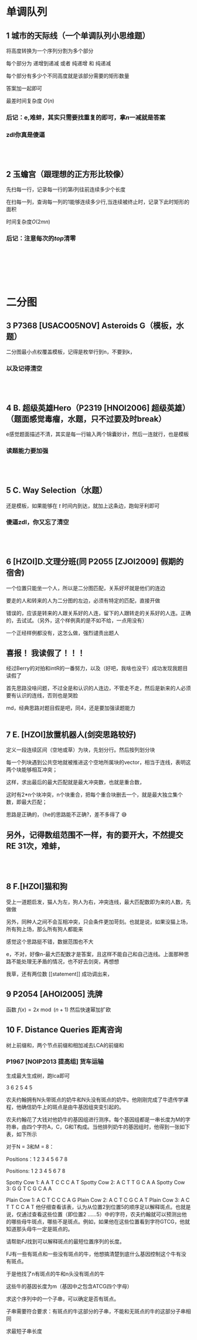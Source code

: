 # 单调队列
## 1 城市的天际线（一个单调队列小思维题）
将高度转换为一个序列分割为多个部分

每个部分为 递增到递减 或者 纯递增 和 纯递减 

每个部分有多少个不同高度就是该部分需要的矩形数量

答案加一起即可

最差时间复杂度 $O(n)$

### 后记：e,难蚌，其实只需要找重复的即可，拿$n$一减就是答案

### zdl你真是傻逼
<br><br>

## 2 玉蟾宫（跟理想的正方形比较像）

先扫每一行，记录每一行的第$i$列往前连续多少个长度

在扫每一列，查询每一列的$1$能够连续多少行,当连续被终止时，记录下此时矩形的面积

时间复杂度$O(2mn)$

### 后记：注意每次的$top$清零
<br><br><br><br><br>



# 二分图
## 3 P7368 [USACO05NOV] Asteroids G（模板，水题）

二分图最小点权覆盖模板，记得是枚举行到n，不要到k，
### 以及记得清空
<br><br>

## 4 B. 超级英雄Hero（P2319	[HNOI2006] 超级英雄）（题面感觉毒瘤，水题，只不过要及时break）

e感觉题面描述不清，其实是每一行输入两个锦囊妙计，然后一连就行，也是模板
### 读题能力要加强
<br><br>

## 5 C. Way Selection（水题）

还是模板，如果能够在 $t$ 时间内到达，就加上这条边，跑匈牙利即可

### 傻逼zdl，你又忘了清空
<br><br>

## 6 [HZOI]D.文理分班(同 P2055 [ZJOI2009] 假期的宿舍)

一个位置只能坐一个人，所以是二分图匹配，关系好坏就是他们的连边

要走的人和转来的人为二分图的左边，必须有特定的匹配，直接开做

错误的，应该是转来的人跟关系好的人连，留下的人跟转走的关系好的人连。正确的，去试试。（另外，这个样例真的是不如不给，一点用没有）

一个正经样例都没有，这怎么做，强烈谴责出题人
## 喜报！ 我读假了！！！

经过Berry的对拍和intR的一番努力，以及（好吧，我啥也没干）成功发现我题目读假了

首先思路没啥问题，不过全是和认识的人连边，不管走不走，然后是新来的人必须要有认识的连线，否则也是哭脸

md，经典思路对题目假是吧，同4，还是要加强读题能力
<br><br>

## 7 E. [HZOI]放置机器人(剑突思路较好)
定义一段连续区间（空地或草）为块，先划分行。然后按列划分块

每一个列块遇到公共空地就被推进这个空地所属块的vector，相当于连线，表明这两个块能够相互冲突；

这样，求出最后的最大匹配就是最大冲突数，也就是重合数，

这时有2*n个块冲突，n个块重合，把每个重合块删去一个，就是最大独立集个数，即最大匹配；

思路是正确的，（he的思路能不正确?，差不多得了 &#x1F605;

## 另外，记得数组范围不一样，有的要开大，不然提交RE 31次，难蚌，
<br><br>

## 8 F.[HZOI]猫和狗

受上一道题启发，猫人为左，狗人为右，冲突连线，最大匹配数即为来的人数，先做做

另外，同种人之间不会互相冲突，只会条件更加苛刻。也就是说，如果没猫上场，所有狗上场，那么所有狗人都能来

感觉这个思路挺不错，数据范围也不大

e，不对，好像n-最大匹配数才是答案，且这样不能自己和自己连线。上面那种思路不能处理无矛盾的情况，也不好去剑突，再想想

我草，还有两位数
[[statement]]
成功调出来，

## 9 P2054 [AHOI2005] 洗牌

函数 $f(x)=2x\bmod(n+1)$     然后快速幂加扩欧

## 10  F. Distance Queries 距离咨询

树上前缀和，两个节点前缀和相加减去LCA的前缀和

### P1967 [NOIP2013 提高组] 货车运输

生成最大生成树，跑lca即可

3 6
2 5
4 5

农夫约翰拥有N头带斑点的奶牛和N头没有斑点的奶牛。他刚刚完成了牛遗传学课程，他确信奶牛上的斑点是由牛基因组突变引起的。

农夫约翰花了大钱对他奶牛的基因组进行测序。每个基因组都是一串长度为M的字符串，由四个字符A，C，G和T构成。当他排列奶牛的基因组时，他得到一张如下表，如下所示

对于N = 3和M = 8：

Positions：1 2 3 4 5 6 7 8

Positions: 1 2 3 4 5 6 7 8

Spotty Cow 1: A A T C C C A T
Spotty Cow 2: A C T T G C A A
Spotty Cow 3: G G T C G C A A

Plain Cow 1: A C T C C C A G
Plain Cow 2: A C T C G C A T
Plain Cow 3: A C T T C C A T
他仔细查看该表，认为从位置2到位置5的顺序足以解释斑点。也就是说，仅通过查看这些位置（即位置2 ……5）中的字符，农夫约翰就可以预测出他的哪些母牛斑点，哪些不是斑点。例如，如果他在这些位置看到字符GTCG，他就知道那头母牛一定是斑点的。

请帮助FJ找到可以解释斑点的最短位置序列的长度。

FJ有一些有斑点和一些没有斑点的牛，他想搞清楚到底什么基因控制这个牛有没有斑点。

于是他找了n有斑点的牛和n头没有斑点的牛

这些牛的基因长度为m（基因中之包含ATCG四个字母）

求这个序列中的一个子串，可以确定是否有斑点。

子串需要符合要求：有斑点的牛这部分的子串，不能和无斑点的牛的这部分子串相同

求最短子串长度


